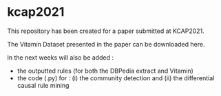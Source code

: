 # kcap2021

This repository has been created for a paper submitted at KCAP2021.

The Vitamin Dataset presented in the paper can be downloaded here.

In the next weeks will also be added :
- the outputted rules (for both the DBPedia extract and Vitamin)
- the code (.py) for : (i) the community detection and (ii) the differential causal rule mining
